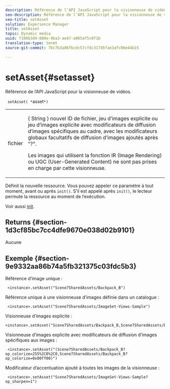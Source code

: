 ```yaml
---
description: Référence de l’API JavaScript pour la visionneuse de vidéos.
seo-description: Référence de l’API JavaScript pour la visionneuse de vidéos.
seo-title: setAsset
solution: Experience Manager
title: setAsset
topic: Dynamic media
uuid: f106b3d4-880e-4ba3-ae47-a005af5c0f1b
translation-type: tm+mt
source-git-commit: 7bc7b3a86fbcdc57cfdc31745fae3afc06e44b15

---
```



# setAsset{#setasset}

Référence de l’API JavaScript pour la visionneuse de vidéos.

` setAsset( *`asset`*)`

<table id="table_896DFF34A68A403DB93A6D597461A573"> 
 <tbody> 
  <tr> 
   <td colname="col1"> <p> <span class="codeph"> <span class="varname"> fichier </span></span> </p> </td> 
   <td colname="col2"> <p>{ <span class="codeph"> String </span>} nouvel ID de fichier, jeu d’images explicite ou jeu d’images explicite avec modificateurs de diffusion d’images spécifiques au cadre, avec les modificateurs globaux facultatifs de diffusion d’images ajoutés après "?". </p> <p> Les images qui utilisent la fonction IR (Image Rendering) ou UGC (User-Generated Content) ne sont pas prises en charge par cette visionneuse. </p> </td> 
  </tr> 
 </tbody> 
</table>

Définit la nouvelle ressource. Vous pouvez appeler ce paramètre à tout moment, avant ou après `init()`. S’il est appelé après `init()`, le lecteur permute la ressource au moment de l’exécution.

Voir aussi [init](../../../c-html5-s7-aem-asset-viewers/c-html5-20-zoom-viewer-about/c-html5-20-zoom-viewer-javascriptapiref/r-html5-zoom-viewer-20-javascriptapiref-init.md#reference-aee94dd92a28410784f7a1792e28683b).

## Returns {#section-1d3cf85bc7cc4dfe9670e038d02b9101}

Aucune

## Exemple {#section-9e9332aa86b74a5fb321375c03fdc5b3}

Référence d’image unique :

```
 <instance>.setAsset("Scene7SharedAssets/Backpack_B")
```

Référence unique à une visionneuse d’images définie dans un catalogue :

```
 <instance>.setAsset("Scene7SharedAssets/ImageSet-Views-Sample")
```

Visionneuse d’images explicite :

```
<instance>.setAsset("Scene7SharedAssets/Backpack_B,Scene7SharedAssets/Backpack_C")
```

Visionneuse d’images explicite avec modificateurs de diffusion d’images spécifiques aux images :

```
 <instance>.setAsset("(Scene7SharedAssets/Backpack_B?op_colorize=255%2C0%2C0,Scene7SharedAssets/Backpack_B?op_colorize=0x00ff00)")
```

Modificateur d’accentuation ajouté à toutes les images de la visionneuse :

```
 <instance>.setAsset("Scene7SharedAssets/ImageSet-Views-Sample?op_sharpen=1")
```

